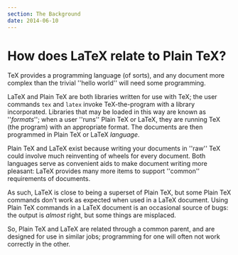 ```yaml
---
section: The Background
date: 2014-06-10
---
```

# How does LaTeX relate to Plain TeX?

TeX provides a programming language (of sorts), and any document
more complex than the trivial ''hello world'' will need some
programming.

LaTeX and Plain TeX are both libraries written for use with
TeX; the user commands `tex` and `latex` invoke
TeX-the-program with a library incorporated.  Libraries that may be
loaded in this way are known as ''_formats_''; when a user ''runs''
Plain TeX or LaTeX, they are running TeX (the program) with an
appropriate format.  The documents are then programmed in Plain TeX
or LaTeX _language_.

Plain TeX and LaTeX exist because writing your documents in ''raw''
TeX could involve much reinventing of wheels for every document.
Both languages serve as convenient aids to make document writing more
pleasant: LaTeX provides many more items to support ''common''
requirements of documents.

As such, LaTeX is close to being a superset of Plain TeX, but
some Plain TeX commands don't work as expected when used in a
LaTeX document.  Using Plain TeX commands in a LaTeX document
is an occasional source of bugs: the output is _almost_ right,
but some things are misplaced.

So, Plain TeX and LaTeX are related through a common parent, and
are designed for use in similar jobs; programming for one will often
not work correctly in the other.

